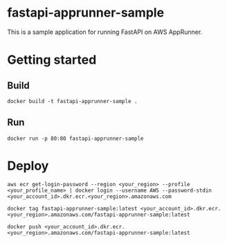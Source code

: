 # fastapi-apprunner-sample

This is a sample application for running FastAPI on AWS AppRunner.

# Getting started

## Build

```
docker build -t fastapi-apprunner-sample .
```

## Run

```
docker run -p 80:80 fastapi-apprunner-sample
```

# Deploy

```
aws ecr get-login-password --region <your_region> --profile <your_profile_name> | docker login --username AWS --password-stdin <your_account_id>.dkr.ecr.<your_region>.amazonaws.com
```

```
docker tag fastapi-apprunner-sample:latest <your_account_id>.dkr.ecr.<your_region>.amazonaws.com/fastapi-apprunner-sample:latest
```

```
docker push <your_account_id>.dkr.ecr.<your_region>.amazonaws.com/fastapi-apprunner-sample:latest
```
